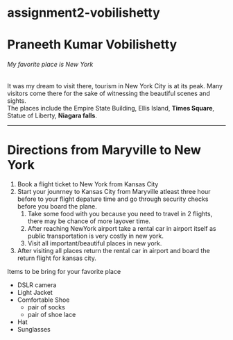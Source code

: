 # assignment2-vobilishetty
# Praneeth Kumar Vobilishetty
###### My favorite place is New York

It was my dream to visit there, tourism in New York City is at its peak. Many visitors come there for the sake of witnessing the beautiful scenes and sights.<br> The places  include the Empire State Building, Ellis Island, **Times Square**, Statue of Liberty, **Niagara falls**.

---
# Directions from Maryville to New York
1. Book a flight ticket to New York from Kansas City
2. Start your jounrney to Kansas City from Maryville atleast three  hour before to your flight depature time and go through security checks before you board the plane.
    1. Take some food with you because you need to travel in 2 flights, there may be chance of more layover time.
    2. After reaching NewYork airport take a rental car in airport itself as public transportation is very costly in new york.
    3. Visit all important/beautiful places in new york.
3. After visiting all places return the rental car in airport and board the return flight for kansas city.


Items to be bring for your favorite place
* DSLR camera
* Light Jacket
* Comfortable Shoe
    * pair of socks
    * pair of shoe lace
* Hat
* Sunglasses
